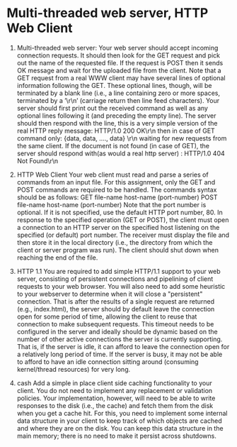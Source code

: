 # Multi-threaded web server, HTTP Web Client
1) Multi-threaded web server:
Your web server should accept incoming connection requests. It should 
then look for the GET request and pick out the name of the requested 
file. If the request is POST then it sends OK message and wait for the 
uploaded file from the client. Note that a GET request from a real WWW 
client may have several lines of optional information following the 
GET. These optional lines, though, will be terminated by a blank line 
(i.e., a line containing zero or more spaces, terminated by a ’\r\n’ 
(carriage return then line feed characters). Your server should first 
print out the received command as well as any optional lines following 
it (and preceding the empty line).
The server should then respond with the line, this is a very simple 
version of the real HTTP reply message:
HTTP/1.0 200 OK\r\n
then in case of GET command only:
{data, data, ...., data}
\r\n
waiting for new requests from the same client. If the document is not 
found (in case of GET), the server should respond with(as would a real 
http server) :
HTTP/1.0 404 Not Found\r\n
 
2) HTTP Web Client
Your web client must read and parse a series of commands from an 
input file. For this assignment, only the GET and POST commands are 
required to be handled. The commands syntax should be as follows:
GET file-name host-name (port-number)
POST file-name host-name (port-number)
Note that the port number is optional. If it is not specified, use 
the default HTTP port
number, 80. In response to the specified operation (GET or POST), 
the client must open
a connection to an HTTP server on the specified host listening on 
the specified (or default) port number. The receiver must display 
the file and then store it in the local directory (i.e., the 
directory from which the client or server program was run). The 
client should shut down when reaching the end of the file.

3) HTTP 1.1
You are required to add simple HTTP/1.1 support to your web server, 
consisting of persistent connections and pipelining of client requests 
to your web browser. You will also need to add some heuristic to your 
webserver to determine when it will close a "persistent" connection.
That is after the results of a single request are returned (e.g., 
index.html), the server should
by default leave the connection open for some period of time, allowing 
the client to reuse that connection to make subsequent requests. This 
timeout needs to be configured in the server and ideally should be 
dynamic based on the number of other active connections the server is 
currently supporting. That is, if the server is idle, it can afford to 
leave the connection open for a relatively long period of time. If the 
server is busy, it may not be able to afford to have an idle 
connection sitting around (consuming kernel/thread resources) for very 
long.


4) cash
Add a simple in place client side caching functionality to your 
client. You do not need to implement any replacement or 
validation policies. Your implementation, however, will need to 
be able to write responses to the disk (i.e., the cache) and 
fetch them from the disk when you get a cache hit. For this, you 
need to implement some internal data structure in your client to 
keep track of which objects are cached and where they are on the 
disk. You can keep this data structure in the main memory; there 
is no need to make it persist across shutdowns.
